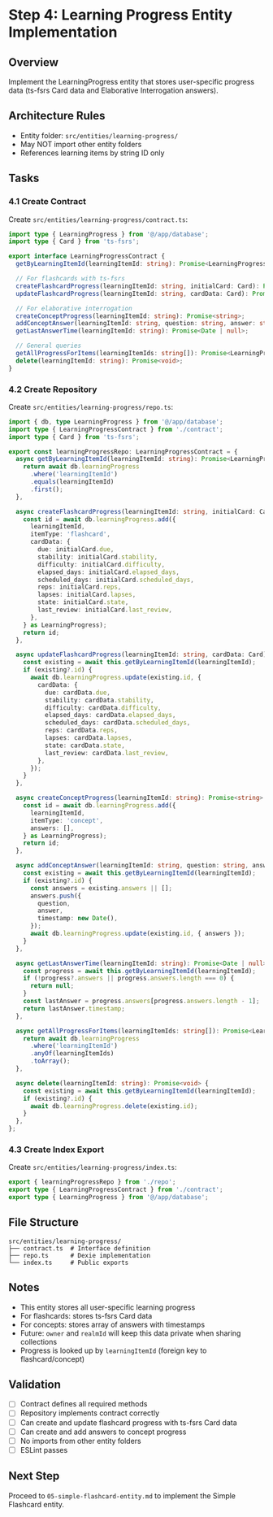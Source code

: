 # Step 4: Learning Progress Entity Implementation

## Overview
Implement the LearningProgress entity that stores user-specific progress data (ts-fsrs Card data and Elaborative Interrogation answers).

## Architecture Rules
- Entity folder: `src/entities/learning-progress/`
- May NOT import other entity folders
- References learning items by string ID only

## Tasks

### 4.1 Create Contract

Create `src/entities/learning-progress/contract.ts`:

```typescript
import type { LearningProgress } from '@/app/database';
import type { Card } from 'ts-fsrs';

export interface LearningProgressContract {
  getByLearningItemId(learningItemId: string): Promise<LearningProgress | undefined>;

  // For flashcards with ts-fsrs
  createFlashcardProgress(learningItemId: string, initialCard: Card): Promise<string>;
  updateFlashcardProgress(learningItemId: string, cardData: Card): Promise<void>;

  // For elaborative interrogation
  createConceptProgress(learningItemId: string): Promise<string>;
  addConceptAnswer(learningItemId: string, question: string, answer: string): Promise<void>;
  getLastAnswerTime(learningItemId: string): Promise<Date | null>;

  // General queries
  getAllProgressForItems(learningItemIds: string[]): Promise<LearningProgress[]>;
  delete(learningItemId: string): Promise<void>;
}
```

### 4.2 Create Repository

Create `src/entities/learning-progress/repo.ts`:

```typescript
import { db, type LearningProgress } from '@/app/database';
import type { LearningProgressContract } from './contract';
import type { Card } from 'ts-fsrs';

export const learningProgressRepo: LearningProgressContract = {
  async getByLearningItemId(learningItemId: string): Promise<LearningProgress | undefined> {
    return await db.learningProgress
      .where('learningItemId')
      .equals(learningItemId)
      .first();
  },

  async createFlashcardProgress(learningItemId: string, initialCard: Card): Promise<string> {
    const id = await db.learningProgress.add({
      learningItemId,
      itemType: 'flashcard',
      cardData: {
        due: initialCard.due,
        stability: initialCard.stability,
        difficulty: initialCard.difficulty,
        elapsed_days: initialCard.elapsed_days,
        scheduled_days: initialCard.scheduled_days,
        reps: initialCard.reps,
        lapses: initialCard.lapses,
        state: initialCard.state,
        last_review: initialCard.last_review,
      },
    } as LearningProgress);
    return id;
  },

  async updateFlashcardProgress(learningItemId: string, cardData: Card): Promise<void> {
    const existing = await this.getByLearningItemId(learningItemId);
    if (existing?.id) {
      await db.learningProgress.update(existing.id, {
        cardData: {
          due: cardData.due,
          stability: cardData.stability,
          difficulty: cardData.difficulty,
          elapsed_days: cardData.elapsed_days,
          scheduled_days: cardData.scheduled_days,
          reps: cardData.reps,
          lapses: cardData.lapses,
          state: cardData.state,
          last_review: cardData.last_review,
        },
      });
    }
  },

  async createConceptProgress(learningItemId: string): Promise<string> {
    const id = await db.learningProgress.add({
      learningItemId,
      itemType: 'concept',
      answers: [],
    } as LearningProgress);
    return id;
  },

  async addConceptAnswer(learningItemId: string, question: string, answer: string): Promise<void> {
    const existing = await this.getByLearningItemId(learningItemId);
    if (existing?.id) {
      const answers = existing.answers || [];
      answers.push({
        question,
        answer,
        timestamp: new Date(),
      });
      await db.learningProgress.update(existing.id, { answers });
    }
  },

  async getLastAnswerTime(learningItemId: string): Promise<Date | null> {
    const progress = await this.getByLearningItemId(learningItemId);
    if (!progress?.answers || progress.answers.length === 0) {
      return null;
    }
    const lastAnswer = progress.answers[progress.answers.length - 1];
    return lastAnswer.timestamp;
  },

  async getAllProgressForItems(learningItemIds: string[]): Promise<LearningProgress[]> {
    return await db.learningProgress
      .where('learningItemId')
      .anyOf(learningItemIds)
      .toArray();
  },

  async delete(learningItemId: string): Promise<void> {
    const existing = await this.getByLearningItemId(learningItemId);
    if (existing?.id) {
      await db.learningProgress.delete(existing.id);
    }
  },
};
```

### 4.3 Create Index Export

Create `src/entities/learning-progress/index.ts`:

```typescript
export { learningProgressRepo } from './repo';
export type { LearningProgressContract } from './contract';
export type { LearningProgress } from '@/app/database';
```

## File Structure

```
src/entities/learning-progress/
├── contract.ts  # Interface definition
├── repo.ts      # Dexie implementation
└── index.ts     # Public exports
```

## Notes

- This entity stores all user-specific learning progress
- For flashcards: stores ts-fsrs Card data
- For concepts: stores array of answers with timestamps
- Future: `owner` and `realmId` will keep this data private when sharing collections
- Progress is looked up by `learningItemId` (foreign key to flashcard/concept)

## Validation

- [ ] Contract defines all required methods
- [ ] Repository implements contract correctly
- [ ] Can create and update flashcard progress with ts-fsrs Card data
- [ ] Can create and add answers to concept progress
- [ ] No imports from other entity folders
- [ ] ESLint passes

## Next Step

Proceed to `05-simple-flashcard-entity.md` to implement the Simple Flashcard entity.

